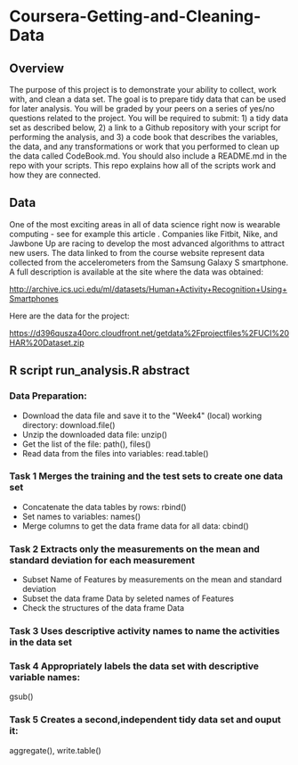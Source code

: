 # Coursera-Getting-and-Cleaning-Data

## Overview
The purpose of this project is to demonstrate your ability to collect, work with, and clean a data set. The goal is to prepare tidy data that can be used for later analysis. You will be graded by your peers on a series of yes/no questions related to the project. You will be required to submit: 1) a tidy data set as described below, 2) a link to a Github repository with your script for performing the analysis, and 3) a code book that describes the variables, the data, and any transformations or work that you performed to clean up the data called CodeBook.md. You should also include a README.md in the repo with your scripts. This repo explains how all of the scripts work and how they are connected.

## Data
One of the most exciting areas in all of data science right now is wearable computing - see for example this article . Companies like Fitbit, Nike, and Jawbone Up are racing to develop the most advanced algorithms to attract new users. The data linked to from the course website represent data collected from the accelerometers from the Samsung Galaxy S smartphone. A full description is available at the site where the data was obtained:

http://archive.ics.uci.edu/ml/datasets/Human+Activity+Recognition+Using+Smartphones

Here are the data for the project:

https://d396qusza40orc.cloudfront.net/getdata%2Fprojectfiles%2FUCI%20HAR%20Dataset.zip

## R script run_analysis.R abstract
### Data Preparation: 
* Download the data file and save it to the "Week4" (local) working directory: download.file()
* Unzip the downloaded data file: unzip()
* Get the list of the file: path(), files()
* Read data from the files into variables: read.table()

### Task 1 Merges the training and the test sets to create one data set
* Concatenate the data tables by rows: rbind()
* Set names to variables: names()
* Merge columns to get the data frame data for all data: cbind()

### Task 2 Extracts only the measurements on the mean and standard deviation for each measurement
* Subset Name of Features by measurements on the mean and standard deviation
* Subset the data frame Data by seleted names of Features
* Check the structures of the data frame Data

### Task 3 Uses descriptive activity names to name the activities in the data set

### Task 4 Appropriately labels the data set with descriptive variable names: 
gsub()

### Task 5 Creates a second,independent tidy data set and ouput it: 
aggregate(), write.table()



